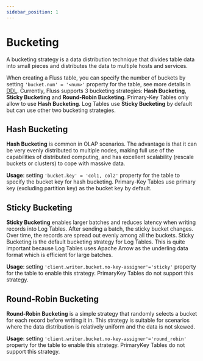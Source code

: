 ```yaml
---
sidebar_position: 1
---
```


# Bucketing

A bucketing strategy is a data distribution technique that divides table data into small pieces 
and distributes the data to multiple hosts and services.

When creating a Fluss table, you can specify the number of buckets by setting `'bucket.num' = '<num>'` property for the table, see more details in [DDL](engine-flink/ddl.md).
Currently, Fluss supports 3 bucketing strategies: **Hash Bucketing**, **Sticky Bucketing** and **Round-Robin Bucketing**.
Primary-Key Tables only allow to use **Hash Bucketing**. Log Tables use **Sticky Bucketing** by default but can use other two bucketing strategies.

## Hash Bucketing
**Hash Bucketing** is common in OLAP scenarios.
The advantage is that it can be very evenly distributed to multiple nodes, making full use of the capabilities of distributed computing, and has excellent
scalability (rescale buckets or clusters) to cope with massive data.

**Usage**: setting `'bucket.key' = 'col1, col2'` property for the table to specify the bucket key for hash bucketing.
Primary-Key Tables use primary key (excluding partition key) as the bucket key by default.

## Sticky Bucketing

**Sticky Bucketing** enables larger batches and reduces latency when writing records into Log Tables. After sending a batch, the sticky bucket changes. Over time, the records are spread out evenly among all the buckets.
Sticky Bucketing is the default bucketing strategy for Log Tables. This is quite important because Log Tables uses Apache Arrow as the underling data format which is efficient for large batches.

**Usage**: setting `'client.writer.bucket.no-key-assigner'='sticky'` property for the table to enable this strategy. PrimaryKey Tables do not support this strategy.

## Round-Robin Bucketing

**Round-Robin Bucketing** is a simple strategy that randomly selects a bucket for each record before writing it in. This strategy is suitable for scenarios where the data distribution is relatively uniform and the data is not skewed.

**Usage**: setting `'client.writer.bucket.no-key-assigner'='round_robin'` property for the table to enable this strategy. PrimaryKey Tables do not support this strategy.
